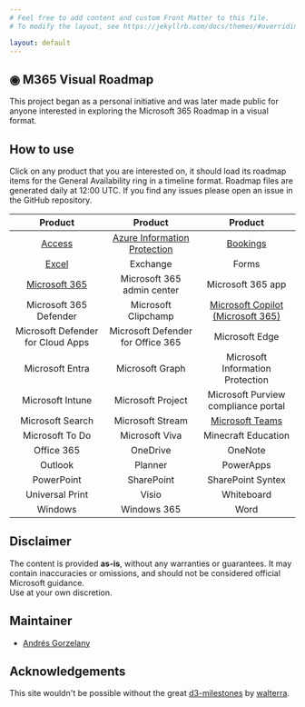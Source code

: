 ```yaml
---
# Feel free to add content and custom Front Matter to this file.
# To modify the layout, see https://jekyllrb.com/docs/themes/#overriding-theme-defaults

layout: default
---
```


## ◉ M365 Visual Roadmap
This project began as a personal initiative and was later made public for anyone interested in exploring the Microsoft 365 Roadmap in a visual format.

## How to use
Click on any product that you are interested on, it should load its roadmap items for the General Availability ring in a timeline format.
Roadmap files are generated daily at 12:00 UTC. If you find any issues please open an issue in the GitHub repository.

| Product | Product | Product |
| :-------------: | :-------------: |:-------------: |
|[Access](./roadmap/Access.html) | [Azure Information Protection](./roadmap/Azureip.html)| [Bookings](./roadmap/Bookings.html)|
|[Excel](./roadmap/Excel.html) | Exchange| Forms|
|[Microsoft 365](./roadmap/Microsoft365.html) | Microsoft 365 admin center| Microsoft 365 app|
|Microsoft 365 Defender | Microsoft Clipchamp| [Microsoft Copilot (Microsoft 365)](./roadmap/Copilot.html)|
|Microsoft Defender for Cloud Apps | Microsoft Defender for Office 365| Microsoft Edge|
|Microsoft Entra | Microsoft Graph| Microsoft Information Protection|
|Microsoft Intune | Microsoft Project| Microsoft Purview compliance portal|
|Microsoft Search | Microsoft Stream| [Microsoft Teams](./roadmap/Teams.html)|
|Microsoft To Do | Microsoft Viva| Minecraft Education|
|Office 365 | OneDrive| OneNote|
|Outlook | Planner| PowerApps|
|PowerPoint | SharePoint| SharePoint Syntex|
|Universal Print | Visio| Whiteboard|
|Windows | Windows 365| Word|

## Disclaimer
The content is provided **as-is**, without any warranties or guarantees. It may contain inaccuracies or omissions, and should not be considered official Microsoft guidance.  
Use at your own discretion.

## Maintainer
- [Andrés Gorzelany](https://www.linkedin.com/in/andresgorzelany/)

## Acknowledgements
This site wouldn't be possible without the great [d3-milestones](https://github.com/walterra/d3-milestones) by [walterra](https://github.com/walterra).
